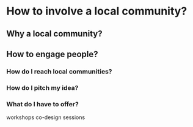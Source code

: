 # How to involve a local community?

## Why a local community?

## How to engage people?

### How do I reach local communities?

### How do I pitch my idea?

### What do I have to offer?
workshops
co-design sessions

